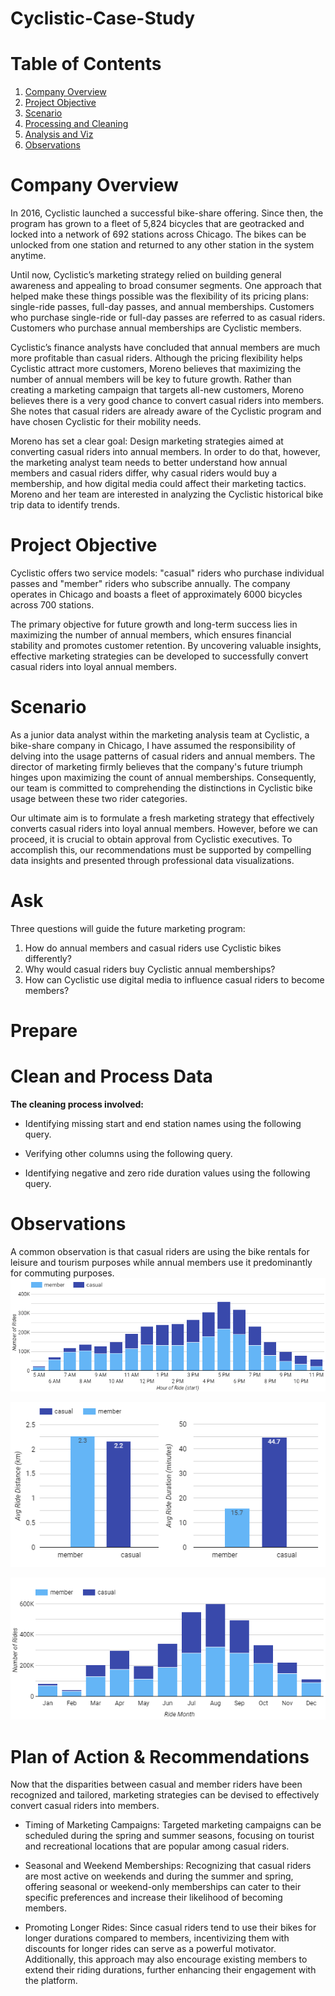 # Cyclistic-Case-Study

# Table of Contents

1. [Company Overview](README.md#Company-Overview)
2. [Project Objective](README.md#business-task)
3. [Scenario](README.md#scenario)
4. [Processing and Cleaning](README.md#processing-and-cleaning)
5. [Analysis and Viz](README.md#analysis-and-viz)
6. [Observations](README.md#observations)

# Company Overview

In 2016, Cyclistic launched a successful bike-share offering. Since then, the program has grown to a fleet of 5,824 bicycles that
are geotracked and locked into a network of 692 stations across Chicago. The bikes can be unlocked from one station and
returned to any other station in the system anytime.

Until now, Cyclistic’s marketing strategy relied on building general awareness and appealing to broad consumer segments.
One approach that helped make these things possible was the flexibility of its pricing plans: single-ride passes, full-day passes,
and annual memberships. Customers who purchase single-ride or full-day passes are referred to as casual riders. Customers
who purchase annual memberships are Cyclistic members.

Cyclistic’s finance analysts have concluded that annual members are much more profitable than casual riders. Although the
pricing flexibility helps Cyclistic attract more customers, Moreno believes that maximizing the number of annual members will
be key to future growth. Rather than creating a marketing campaign that targets all-new customers, Moreno believes there is a
very good chance to convert casual riders into members. She notes that casual riders are already aware of the Cyclistic
program and have chosen Cyclistic for their mobility needs.

Moreno has set a clear goal: Design marketing strategies aimed at converting casual riders into annual members. In order to
do that, however, the marketing analyst team needs to better understand how annual members and casual riders differ, why
casual riders would buy a membership, and how digital media could affect their marketing tactics. Moreno and her team are
interested in analyzing the Cyclistic historical bike trip data to identify trends.

# Project Objective

Cyclistic offers two service models: "casual" riders who purchase individual passes and "member" riders who subscribe annually. The company operates in Chicago and boasts a fleet of approximately 6000 bicycles across 700 stations.

The primary objective for future growth and long-term success lies in maximizing the number of annual members, which ensures financial stability and promotes customer retention. By uncovering valuable insights, effective marketing strategies can be developed to successfully convert casual riders into loyal annual members.

# Scenario
As a junior data analyst within the marketing analysis team at Cyclistic, a bike-share company in Chicago, I have assumed the responsibility of delving into the usage patterns of casual riders and annual members. The director of marketing firmly believes that the company's future triumph hinges upon maximizing the count of annual memberships. Consequently, our team is committed to comprehending the distinctions in Cyclistic bike usage between these two rider categories.

Our ultimate aim is to formulate a fresh marketing strategy that effectively converts casual riders into loyal annual members. However, before we can proceed, it is crucial to obtain approval from Cyclistic executives. To accomplish this, our recommendations must be supported by compelling data insights and presented through professional data visualizations.

# Ask
Three questions will guide the future marketing program:
1. How do annual members and casual riders use Cyclistic bikes differently?
2. Why would casual riders buy Cyclistic annual memberships?
3. How can Cyclistic use digital media to influence casual riders to become members?

# Prepare

# Clean and Process Data

**The cleaning process involved:**

- Identifying missing start and end station names using the following query.

- Verifying other columns using the following query.

- Identifying negative and zero ride duration values using the following query.





# Observations
A common observation is that casual riders are using the bike rentals for leisure and tourism purposes while annual members use it predominantly for commuting purposes.
![image](https://raw.githubusercontent.com/RefikAB/Cyclistic-Case-Study/main/HourlybarGraph.PNG)


![image](https://raw.githubusercontent.com/RefikAB/Cyclistic-Case-Study/main/duration%26distance.PNG)


![image](https://raw.githubusercontent.com/RefikAB/Cyclistic-Case-Study/main/seasonBarGraph.PNG)

# Plan of Action & Recommendations
Now that  the disparities between casual and member riders have been recognized and tailored, marketing strategies can be devised to effectively convert casual riders into members.

- Timing of Marketing Campaigns: Targeted marketing campaigns can be scheduled during the spring and summer seasons, focusing on tourist and recreational locations that are popular among casual riders.
  
- Seasonal and Weekend Memberships: Recognizing that casual riders are most active on weekends and during the summer and spring, offering seasonal or weekend-only memberships can cater to their specific preferences and increase their likelihood of becoming members.
  
- Promoting Longer Rides: Since casual riders tend to use their bikes for longer durations compared to members, incentivizing them with discounts for longer rides can serve as a powerful motivator. Additionally, this approach may also encourage existing members to extend their riding durations, further enhancing their engagement with the platform.
